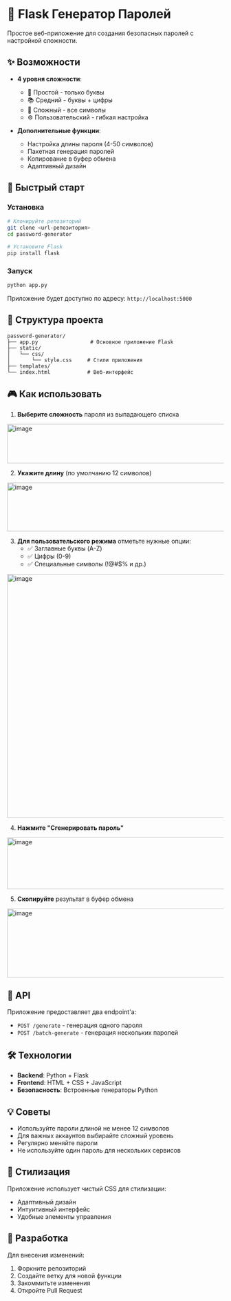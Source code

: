 # 🔐 Flask Генератор Паролей

Простое веб-приложение для создания безопасных паролей с настройкой сложности.

## ✨ Возможности

- **4 уровня сложности**:
  - 📖 Простой - только буквы
  - 📚 Средний - буквы + цифры  
  - 🎯 Сложный - все символы
  - ⚙️ Пользовательский - гибкая настройка

- **Дополнительные функции**:
  - Настройка длины пароля (4-50 символов)
  - Пакетная генерация паролей
  - Копирование в буфер обмена
  - Адаптивный дизайн

## 🚀 Быстрый старт

### Установка
```bash
# Клонируйте репозиторий
git clone <url-репозитория>
cd password-generator

# Установите Flask
pip install flask
```

### Запуск
```bash
python app.py
```

Приложение будет доступно по адресу: `http://localhost:5000`

## 📁 Структура проекта
```
password-generator/
├── app.py                 # Основное приложение Flask
├── static/
│   └── css/
│       └── style.css     # Стили приложения
├── templates/
└── index.html            # Веб-интерфейс
```

## 🎮 Как использовать

1. **Выберите сложность** пароля из выпадающего списка
<img width="769" height="91" alt="image" src="https://github.com/user-attachments/assets/c956d4ba-d18b-422b-a7f9-96ac4cc066c7" />

2. **Укажите длину** (по умолчанию 12 символов)
<img width="782" height="113" alt="image" src="https://github.com/user-attachments/assets/e1ec3ffe-6af5-4cc3-b65c-a4e9fdf7cc49" />

3. **Для пользовательского режима** отметьте нужные опции:
   - ✅ Заглавные буквы (A-Z)
   - ✅ Цифры (0-9) 
   - ✅ Специальные символы (!@#$% и др.)
<img width="764" height="566" alt="image" src="https://github.com/user-attachments/assets/ed63c8e8-b3a4-4d2a-a327-ec71bc0eb1cd" />

4. **Нажмите "Сгенерировать пароль"**
<img width="760" height="120" alt="image" src="https://github.com/user-attachments/assets/a433cb40-ed4f-4e91-a2ed-87465b03072c" />

5. **Скопируйте** результат в буфер обмена
<img width="757" height="160" alt="image" src="https://github.com/user-attachments/assets/f0cb57a2-e311-43fc-9698-11e45b1573e6" />

## 🔧 API

Приложение предоставляет два endpoint'а:

- `POST /generate` - генерация одного пароля
- `POST /batch-generate` - генерация нескольких паролей

## 🛠 Технологии

- **Backend**: Python + Flask
- **Frontend**: HTML + CSS + JavaScript
- **Безопасность**: Встроенные генераторы Python

## 💡 Советы

- Используйте пароли длиной не менее 12 символов
- Для важных аккаунтов выбирайте сложный уровень
- Регулярно меняйте пароли
- Не используйте один пароль для нескольких сервисов

## 🎨 Стилизация

Приложение использует чистый CSS для стилизации:
- Адаптивный дизайн
- Интуитивный интерфейс
- Удобные элементы управления

## 🤝 Разработка

Для внесения изменений:

1. Форкните репозиторий
2. Создайте ветку для новой функции
3. Закоммитьте изменения
4. Откройте Pull Request
